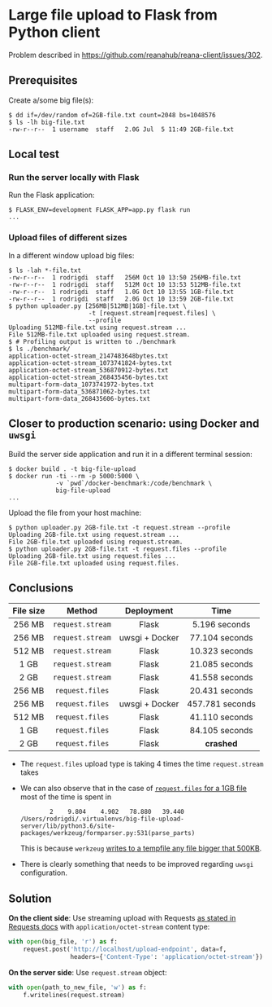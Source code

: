 # Large file upload to Flask from Python client

Problem described in https://github.com/reanahub/reana-client/issues/302.

## Prerequisites

Create a/some big file(s):

```console
$ dd if=/dev/random of=2GB-file.txt count=2048 bs=1048576
$ ls -lh big-file.txt
-rw-r--r--  1 username  staff   2.0G Jul  5 11:49 2GB-file.txt
```

## Local test

### Run the server locally with Flask

Run the Flask application:

```console
$ FLASK_ENV=development FLASK_APP=app.py flask run
...
```

### Upload files of different sizes

In a different window upload big files:

```console
$ ls -lah *-file.txt
-rw-r--r--  1 rodrigdi  staff   256M Oct 10 13:50 256MB-file.txt
-rw-r--r--  1 rodrigdi  staff   512M Oct 10 13:53 512MB-file.txt
-rw-r--r--  1 rodrigdi  staff   1.0G Oct 10 13:55 1GB-file.txt
-rw-r--r--  1 rodrigdi  staff   2.0G Oct 10 13:59 2GB-file.txt
$ python uploader.py [256MB|512MB|1GB]-file.txt \
                      -t [request.stream|request.files] \
                      --profile
Uploading 512MB-file.txt using request.stream ...
File 512MB-file.txt uploaded using request.stream.
$ # Profiling output is written to ./benchmark
$ ls ./benchmark/
application-octet-stream_2147483648bytes.txt
application-octet-stream_1073741824-bytes.txt
application-octet-stream_536870912-bytes.txt
application-octet-stream_268435456-bytes.txt
multipart-form-data_1073741972-bytes.txt
multipart-form-data_536871062-bytes.txt
multipart-form-data_268435606-bytes.txt
```

## Closer to production scenario: using Docker and `uwsgi`

Build the server side application and run it in a different terminal session:

```console
$ docker build . -t big-file-upload
$ docker run -ti --rm -p 5000:5000 \
             -v `pwd`/docker-benchmark:/code/benchmark \
             big-file-upload
...
```

Upload the file from your host machine:

```console
$ python uploader.py 2GB-file.txt -t request.stream --profile
Uploading 2GB-file.txt using request.stream ...
File 2GB-file.txt uploaded using request.stream.
$ python uploader.py 2GB-file.txt -t request.files --profile
Uploading 2GB-file.txt using request.files ...
File 2GB-file.txt uploaded using request.files.
```

## Conclusions

| File size     | Method           | Deployment     | Time            |
| :-----------: |:----------------:| :------------: |:--------------:|
| 256 MB        | `request.stream` | Flask          | 5.196 seconds   |
| 256 MB        | `request.stream` | uwsgi + Docker | 77.104 seconds  |
| 512 MB        | `request.stream` | Flask          | 10.323 seconds  |
| 1 GB          | `request.stream` | Flask          | 21.085 seconds  |
| 2 GB          | `request.stream` | Flask          | 41.558 seconds  |
| 256 MB        | `request.files`  | Flask          | 20.431 seconds  |
| 256 MB        | `request.files`  | uwsgi + Docker | 457.781 seconds |
| 512 MB        | `request.files`  | Flask          | 41.110 seconds  |
| 1 GB          | `request.files`  | Flask          | 84.105 seconds  |
| 2 GB          | `request.files`  | Flask          | **crashed**     |

- The `request.files` upload type is taking 4 times the time `request.stream` takes

- We can also observe that in the case of
[`request.files` for a 1GB file](./benchmark/multipart-form-data_1073741972-bytes.txt) most of the time is spent in

    ```
            2    9.804    4.902   78.880   39.440 /Users/rodrigdi/.virtualenvs/big-file-upload-server/lib/python3.6/site-packages/werkzeug/formparser.py:531(parse_parts)
    ```

    This is because `werkzeug` [writes to a tempfile any file bigger that 500KB](https://github.com/pallets/werkzeug/blob/e7ba08f209477cb453f15113f9a4d527a6e81bfe/src/werkzeug/formparser.py#L53-L62).

- There is clearly something that needs to be improved regarding `uwsgi`
configuration.

## **Solution**

**On the client side**: Use streaming upload with Requests [as stated in Requests docs](https://requests.kennethreitz.org//en/v1.1.0/user/advanced/#streaming-uploads) with `application/octet-stream` content type:

```python
with open(big_file, 'r') as f:
    request.post('http://localhost/upload-endpoint', data=f,
                 headers={'Content-Type': 'application/octet-stream'})
```

**On the server side**: Use `request.stream` object:
```python
with open(path_to_new_file, 'w') as f:
    f.writelines(request.stream)
```
